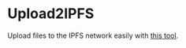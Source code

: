 # Upload2IPFS

Upload files to the IPFS network easily with [this tool](https://ipfs.oversas.org/ipfs/QmPcrdtAJVoDWrrZkGs547ukraHbhAVrbKXjFjJxAKgRMW?filename=index.html).
